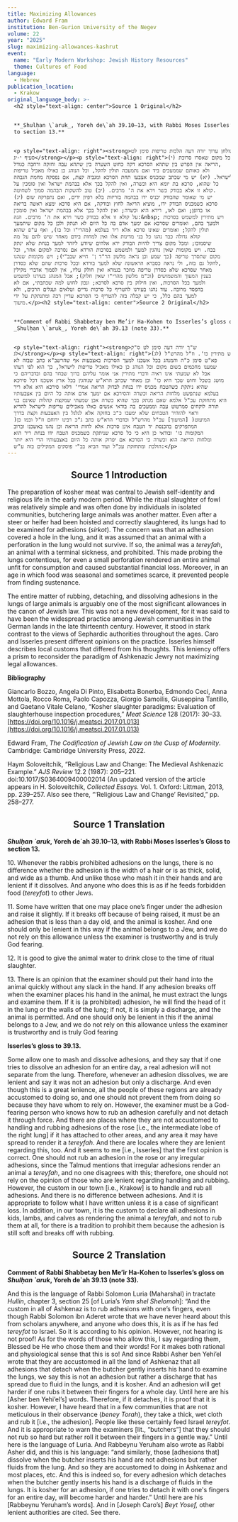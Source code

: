 ```yaml
---
title: Maximizing Allowances
author: Edward Fram
institution: Ben-Gurion University of the Negev
volume: 22
year: "2025"
slug: maximizing-allowances-kashrut
event:
  name: "Early Modern Workshop: Jewish History Resources"
  theme: Cultures of Food
language:
  - Hebrew
publication_location:
  - Krakow
original_language_body: >-
  <h2 style="text-align: center">Source 1 Original</h2>


  **_Shulḥan \`aruk_, Yoreh de\`ah 39.10–13, with Rabbi Moses Isserles’s Gloss
  to section 13.**


  <p style="text-align: right"><strong>שולחן ערוך יורה דעה הלכות טריפות סימן לט
  סעיף י-יג</strong></p><p style="text-align: right">(י) כל מקום שאסרו סרוכת
  הריאה אין הפרש בין שתהא הסרכא דקה כחוט השערה בין שתהא עבה וחזקה ורחבה כגודל,
  ולא כאותם שממעכים ביד ואם נתמעכה תולין להקל, וכל הנוהג כן כאילו מאכיל טריפות
  לישראל. (יא) יש מי שכתב שמכניס אצבעו תחת הסרכא ומגביה קצת, אם נפסקה מחמת הגבהה
  כל שהוא, סרכא בת יומא היא וכשרה, ואין להקל בכך אלא בבהמת ישראל ואין סומכין על
  קולא זו אלא בבודק כשר וירא את ה' מרבים. (יב) טוב להשקות הבהמה סמוך לשחיטה.
  (יג) יש מי שאומר שהבודק יכניס ידו בבהמה בזריזות בלא רפיון ידים, ואם נתפרקה שום
  סרכא כשמכניס הבודק ידו, מוציא הריאה לחוץ ובודקה, אם היא סרכא ימצא ראשה בריאה
  או בדופן; ואם לאו, רירא היא וכשרה; ואין להקל בכך אלא בבהמת ישראל ואין סומכין
  על קולא זו אלא בבודק כשר וירא את ה' מרבים. הגה:&nbsp; ויש מתירין למשמש בסרכות
  ולמעך בהם, ואומרים שסרכא אם ימעך אדם בה כל היום לא תנתק ולכן כל מקום שיתמעך
  תולין להקל; ואומרים שאינו סרכא אלא ריר בעלמא (מהרי"ו וכל בו), ואף ע"פ שהוא
  קולא גדולה כבר נהגו כל בני מדינות אלו ואין למחות בידם מאחר שיש להם על מה
  שיסמוכו; ומכל מקום צריך להיות הבודק ירא אלהים שיודע ליזהר למעך בנחת שלא ינתק
  בכח. ויש מקומות שאין נוהגין למעך ולמשמש בסרכות הורדא אם נסרכה למקום אחר, וכל
  מקום שתסרך טריפה (כך שמע וכן נראה מלשון הר"ד ן' חייא שבב"י); ויש מקומות שנהגו
  להקל גם בזה, ולי נראה כסברא הראשונה שלא למעך בורדא ובכל סרכות שהם שלא כסדרן,
  מאחר שסרכא שלא כסדרן טריפה מוזכר בגמרא ואין חולק עליו, אין לסמוך אדברי מקילין
  בענין המעוך והמשמושים (וכ"מ מלשון מהרי"ו שאין חלוק); אבל המנהג בעירנו למשמש
  ולמעך בכל הסרכות, ואין חילוק בין סרכא לסרכא; ונכון לחוש למה שכתבתי, אם לא
  בהפסד מרובה. עוד נהגו בעירנו להטריף כל סרכות גדיים וטלאים ועגלים הרכים, ולא
  למעך בהם כלל, כי יש קבלה בזה להטריף כי הסרכא עדיין רכה ומתנתקת על ידי
  מיעוך.</p><h2 style="text-align: center">Source 2 Original</h2>


  **Comment of Rabbi Shabbetay ben Me’ir Ha-Kohen to Isserles’s gloss on
  _Shulḥan \`aruk_, Yoreh de\`ah 39.13 (note 33).**


  <p style="text-align: right"><strong>ש"ך יורה דעה סימן לט ס"ק
  לג</strong></p><p style="text-align: right">(לג) ויש מתירין כו'. וז"ל מהרש"ל
  פא"ט סימן כ"ה והמנהג בכל אשכנז למעך הסרכות באצבעות אף שהרשב"א כתב שבזה לא
  שמענו מחכמים בשום מקום וכל הנוהג כן כאילו מאכיל טריפות לישראל, כך הוא לפי דעתו
  אבל לא שמעתי אינו ראיה ודברי מתירין אני אומר עליהם ברוך שבחר בהם ובדבריהם כי
  מושג בשכל וחוש שכך היא כו' וכן מאחר שכתב הרא"ש שנוהגין בכל ארץ אשכנז דכל סירכא
  שהיא ניתקת כשהטבח מכניס ידו בנחת לבדוק הריאה אמרי' דלאו סירכא היא אלא ריר
  בעלמא שנתפשט מלחות הריאה וכשרה והסירכא אם ימעך אדם אותה כל היום בין אצבעותיו
  היא מתחזקת עכ"ל אלמא שאם מנתק בכך שהיא כשרה אכן שמעתי שמקצת קהלות שאינם בני
  תורה לוקחים סמרטוט עבה וממעכים בה בודאי אנשים כאלו מאכילים טריפות לישראל להדיא
  וראוי להזהיר הטבחים שלא ימעכו כ"כ בחזקה אלא לגלגל בין האצבעות וקצת בדרך
  )המיעוט( [המיעוך] עכ"ל מהרש"ל וכדברי הרא"ש כתב ג"כ רבינו ירוחם וז"ל וכמו כן
  המתפרקים בהכנסת יד הטבח אינן סרכות אלא לחות הריאה וכן נהגו באשכנז וברוב
  המקומות כו' ובודאי כן היא כי כל סרכא שניתקת כשמכניס הטבח ידו בנחת ריר הוא
  ומלחות הריאה הוא וכשרה כי הסרכא אם יפרוק אותה כל היום באצבעותיו הרי היא יותר
  הולכת ומתחזקת עכ"ל ועוד הביא בב"י פוסקים המקילים בזה ע"ש:</p>
---
```

<h2 style="text-align: center">Source 1 Introduction</h2>

The preparation of kosher meat was central to Jewish self-identity and religious life in the early modern period. While the ritual slaughter of fowl was relatively simple and was often done by individuals in isolated communities, butchering large animals was another matter. Even after a steer or heifer had been hoisted and correctly slaughtered, its lungs had to be examined for adhesions (_sirkot_). The concern was that an adhesion covered a hole in the lung, and it was assumed that an animal with a perforation in the lung would not survive. If so, the animal was a _tereyfah_, an animal with a terminal sickness, and prohibited. This made probing the lungs contentious, for even a small perforation rendered an entire animal unfit for consumption and caused substantial financial loss. Moreover, in an age in which food was seasonal and sometimes scarce, it prevented people from finding sustenance. 

The entire matter of rubbing, detaching, and dissolving adhesions in the lungs of large animals is arguably one of the most significant allowances in the canon of Jewish law. This was not a new development, for it was said to have been the widespread practice among Jewish communities in the German lands in the late thirteenth century. However, it stood in stark contrast to the views of Sephardic authorities throughout the ages. Caro and Isserles present different opinions on the practice. Isserles himself describes local customs that differed from his thoughts. This leniency offers a prism to reconsider the paradigm of Ashkenazic Jewry not maximizing legal allowances.

**Bibliography** 

Giancarlo Bozzo, Angela Di Pinto, Elisabetta Bonerba, Edmondo Ceci, Anna Mottola, Rocco Roma, Paolo Capozza, Giorgio Samoilis, Giuseppina Tantillo, and Gaetano Vitale Celano, “Kosher slaughter paradigms: Evaluation of slaughterhouse inspection procedures,” _Meat Science_ 128 (2017): 30–33. [https://doi.org/10.1016/j.meatsci.2017.01.013](https://doi.org/10.1016/j.meatsci.2017.01.013)

Edward Fram, _The Codification of Jewish Law on the Cusp of Modernity_. Cambridge: Cambridge University Press, 2022.

Haym Soloveitchik, “Religious Law and Change: The Medieval Ashkenazic Example.” _AJS Review_ 12.2 (1987): 205–221. doi:10.1017/S0364009400002014 (An updated version of the article appears in H. Soloveitchik, _Collected Essays._ Vol. 1. Oxford: Littman, 2013, pp. 239–257. Also see there, “‘Religious Law and Change’ Revisited,” pp. 258–277.

<h2 style="text-align: center">Source 1 Translation</h2>

**_Shulḥan \`aruk_, Yoreh de\`ah 39.10–13, with Rabbi Moses Isserles’s Gloss to section 13.**

10\. Whenever the rabbis prohibited adhesions on the lungs, there is no difference whether the adhesion is the width of a hair or is as thick, solid, and wide as a thumb. And unlike those who mash it in their hands and are lenient if it dissolves. And anyone who does this is as if he feeds forbidden food (_tereyfot_) to other Jews.

11\. Some have written that one may place one’s finger under the adhesion and raise it slightly. If it breaks off because of being raised, it must be an adhesion that is less than a day old, and the animal is kosher. And one should only be lenient in this way if the animal belongs to a Jew, and we do not rely on this allowance unless the examiner is trustworthy and is truly God fearing.  

12\. It is good to give the animal water to drink close to the time of ritual slaughter.

13\. There is an opinion that the examiner should put their hand into the animal quickly without any slack in the hand. If any adhesion breaks off when the examiner places his hand in the animal, he must extract the lungs and examine them. If it is (a prohibited) adhesion, he will find the head of it in the lung or the walls of the lung; if not, it is simply a discharge, and the animal is permitted. And one should only be lenient in this if the animal belongs to a Jew, and we do not rely on this allowance unless the examiner is trustworthy and is truly God fearing 

**Isserles’s gloss to 39.13.**

Some allow one to mash and dissolve adhesions, and they say that if one tries to dissolve an adhesion for an entire day, a real adhesion will not separate from the lung. Therefore, whenever an adhesion dissolves, we are lenient and say it was not an adhesion but only a discharge. And even though this is a great lenience, all the people of these regions are already accustomed to doing so, and one should not prevent them from doing so because they have whom to rely on. However, the examiner must be a God-fearing person who knows how to rub an adhesion carefully and not detach it through force. And there are places where they are not accustomed to handling and rubbing adhesions of the rose \[i.e., the intermediate lobe of the right lung\] if it has attached to other areas, and any area it may have spread to render it a _tereyfah_. And there are locales where they are lenient regarding this, too. And it seems to me \[i.e., Isserles\] that the first opinion is correct. One should not rub an adhesion in the rose or any irregular adhesions, since the Talmud mentions that irregular adhesions render an animal a _tereyfah_, and no one disagrees with this; therefore, one should not rely on the opinion of those who are lenient regarding handling and rubbing. However, the custom in our town \[i.e., Krakow\] is to handle and rub all adhesions. And there is no difference between adhesions. And it is appropriate to follow what I have written unless it is a case of significant loss. In addition, in our town, it is the custom to declare all adhesions in kids, lambs, and calves as rendering the animal a _tereyfah_, and not to rub them at all, for there is a tradition to prohibit them because the adhesion is still soft and breaks off with rubbing. 

<h2 style="text-align: center">Source 2 Translation</h2>

**Comment of Rabbi Shabbetay ben Me’ir Ha-Kohen to Isserles’s gloss on _Shulḥan \`aruk_, Yoreh de\`ah 39.13 (note 33).**

And this is the language of Rabbi Solomon Luria (Maharshal) in tractate _Hullin_, chapter 3, section 25 \[of Luria’s _Yam shel Shelomoh_\]: “And the custom in all of Ashkenaz is to rub adhesions with one’s fingers, even though Rabbi Solomon ibn Aderet wrote that we have never heard about this from scholars anywhere, and anyone who does this, it is as if he has fed _tereyfot_ to Israel. So it is according to his opinion. However, not hearing is not proof! As for the words of those who allow this, I say regarding them, Blessed be He who chose them and their words! For it makes both rational and physiological sense that this is so! And since Rabbi Asher ben Yehi’el wrote that they are accustomed in all the land of Ashkenaz that all adhesions that detach when the butcher gently inserts his hand to examine the lungs, we say this is not an adhesion but rather a discharge that has spread due to fluid in the lungs, and it is kosher. And an adhesion will get harder if one rubs it between their fingers for a whole day. Until here are his \[Asher ben Yehi’el’s\] words. Therefore, if it detaches, it is proof that it is kosher. However, I have heard that in a few communities that are not meticulous in their observance (_beney Torah_), they take a thick, wet cloth and rub it \[i.e., the adhesion\]. People like these certainly feed Israel _tereyfot_. And it is appropriate to warn the examiners \[lit., “butchers”\] that they should not rub so hard but rather roll it between their fingers in a gentle way.” Until here is the language of Luria. And Rabbeynu Yeruham also wrote as Rabbi Asher did, and this is his language: “and similarly, those \[adhesions that\] dissolve when the butcher inserts his hand are not adhesions but rather fluids from the lung. And so they are accustomed to doing in Ashkenaz and most places, etc. And this is indeed so, for every adhesion which detaches when the butcher gently inserts his hand is a discharge of fluids in the lungs. It is kosher for an adhesion, if one tries to detach it with one's fingers for an entire day, will become harder and harder.” Until here are his \[Rabbeynu Yeruham’s words\]. And in \[Joseph Caro’s\] _Beyt Yosef,_ other lenient authorities are cited. See there.